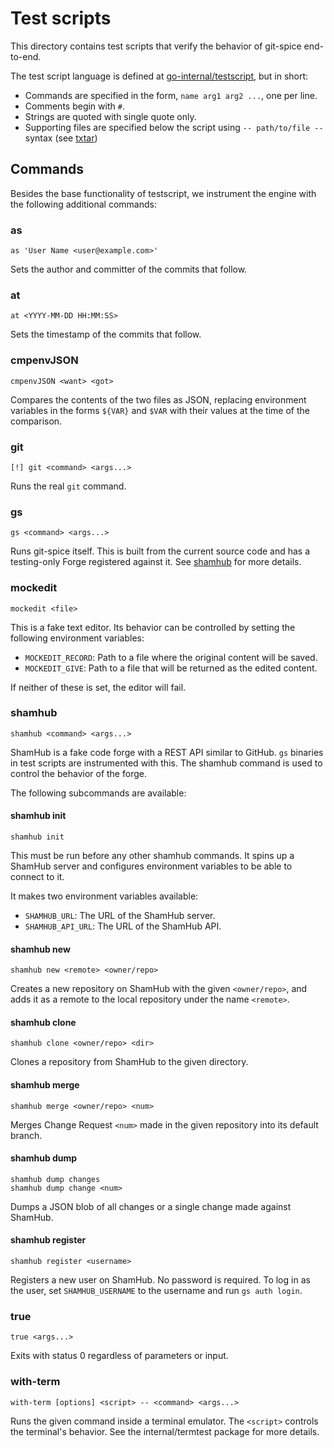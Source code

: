 # Test scripts

This directory contains test scripts
that verify the behavior of git-spice end-to-end.

The test script language is defined at [go-internal/testscript](https://pkg.go.dev/github.com/rogpeppe/go-internal/testscript),
but in short:

- Commands are specified in the form, `name arg1 arg2 ...`,
  one per line.
- Comments begin with `#`.
- Strings are quoted with single quote only.
- Supporting files are specified below the script
  using `-- path/to/file --` syntax (see [txtar](https://pkg.go.dev/github.com/rogpeppe/go-internal/txtar))

## Commands

Besides the base functionality of testscript,
we instrument the engine with the following additional commands:

### as

```
as 'User Name <user@example.com>'
```

Sets the author and committer of the commits that follow.

### at

```
at <YYYY-MM-DD HH:MM:SS>
```

Sets the timestamp of the commits that follow.

### cmpenvJSON

```
cmpenvJSON <want> <got>
```

Compares the contents of the two files as JSON,
replacing environment variables in the forms `${VAR}` and `$VAR`
with their values at the time of the comparison.

### git

```
[!] git <command> <args...>
```

Runs the real `git` command.

### gs

```
gs <command> <args...>
```

Runs git-spice itself.
This is built from the current source code
and has a testing-only Forge registered against it.
See [shamhub](#shamhub) for more details.

### mockedit

```
mockedit <file>
```

This is a fake text editor.
Its behavior can be controlled by setting the following environment variables:

- `MOCKEDIT_RECORD`:
  Path to a file where the original content will be saved.
- `MOCKEDIT_GIVE`:
  Path to a file that will be returned as the edited content.

If neither of these is set, the editor will fail.

### shamhub

```
shamhub <command> <args...>
```

ShamHub is a fake code forge with a REST API similar to GitHub.
`gs` binaries in test scripts are instrumented with this.
The shamhub command is used to control the behavior of the forge.

The following subcommands are available:

#### shamhub init

```
shamhub init
```

This must be run before any other shamhub commands.
It spins up a ShamHub server and
configures environment variables to be able to connect to it.

It makes two environment variables available:

- `SHAMHUB_URL`: The URL of the ShamHub server.
- `SHAMHUB_API_URL`: The URL of the ShamHub API.

#### shamhub new

```
shamhub new <remote> <owner/repo>
```

Creates a new repository on ShamHub with the given `<owner/repo>`,
and adds it as a remote to the local repository under the name `<remote>`.

#### shamhub clone

```
shamhub clone <owner/repo> <dir>
```

Clones a repository from ShamHub to the given directory.

#### shamhub merge

```
shamhub merge <owner/repo> <num>
```

Merges Change Request `<num>` made in the given repository
into its default branch.

#### shamhub dump

```
shamhub dump changes
shamhub dump change <num>
```

Dumps a JSON blob of all changes or a single change made against ShamHub.

#### shamhub register

```
shamhub register <username>
```

Registers a new user on ShamHub. No password is required.
To log in as the user, set `SHAMHUB_USERNAME` to the username
and run `gs auth login`.

### true

```
true <args...>
```

Exits with status 0 regardless of parameters or input.

### with-term

```
with-term [options] <script> -- <command> <args...>
```

Runs the given command inside a terminal emulator.
The `<script>` controls the terminal's behavior.
See the internal/termtest package for more details.
